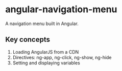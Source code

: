 # angular-navigation-menu

A navigation menu built in Angular.

## Key concepts

1. Loading AngularJS from a CDN
2. Directives: ng-app, ng-click, ng-show, ng-hide
3. Setting and displaying variables

